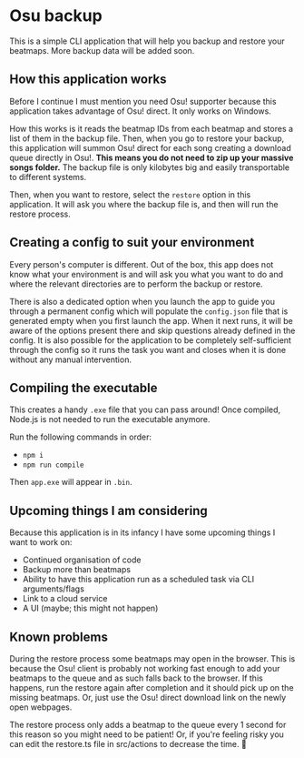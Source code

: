 # Osu backup

This is a simple CLI application that will help you backup and restore your beatmaps. More backup data will be added soon.

## How this application works

Before I continue I must mention you need Osu! supporter because this application takes advantage of Osu! direct. It only works on Windows.

How this works is it reads the beatmap IDs from each beatmap and stores a list of them in the backup file. Then, when you go to restore your backup, this application will summon Osu! direct for each song creating a download queue directly in Osu!. **This means you do not need to zip up your massive songs folder.** The backup file is only kilobytes big and easily transportable to different systems.

Then, when you want to restore, select the `restore` option in this application. It will ask you where the backup file is, and then will run the restore process.

## Creating a config to suit your environment

Every person's computer is different. Out of the box, this app does not know what your environment is and will ask you what you want to do and where the relevant directories are to perform the backup or restore.

There is also a dedicated option when you launch the app to guide you through a permanent config which will populate the `config.json` file that is generated empty when you first launch the app. When it next runs, it will be aware of the options present there and skip questions already defined in the config. It is also possible for the application to be completely self-sufficient through the config so it runs the task you want and closes when it is done without any manual intervention.

## Compiling the executable

This creates a handy `.exe` file that you can pass around! Once compiled, Node.js is not needed to run the executable anymore.

Run the following commands in order:

- `npm i`
- `npm run compile`

Then `app.exe` will appear in `.bin`.

## Upcoming things I am considering

Because this application is in its infancy I have some upcoming things I want to work on:

- Continued organisation of code
- Backup more than beatmaps
- Ability to have this application run as a scheduled task via CLI arguments/flags
- Link to a cloud service
- A UI (maybe; this might not happen)

## Known problems

During the restore process some beatmaps may open in the browser. This is because the Osu! client is probably not working fast enough to add your beatmaps to the queue and as such falls back to the browser. If this happens, run the restore again after completion and it should pick up on the missing beatmaps. Or, just use the Osu! direct download link on the newly open webpages.

The restore process only adds a beatmap to the queue every 1 second for this reason so you might need to be patient! Or, if you're feeling risky you can edit the restore.ts file in src/actions to decrease the time. 👀

